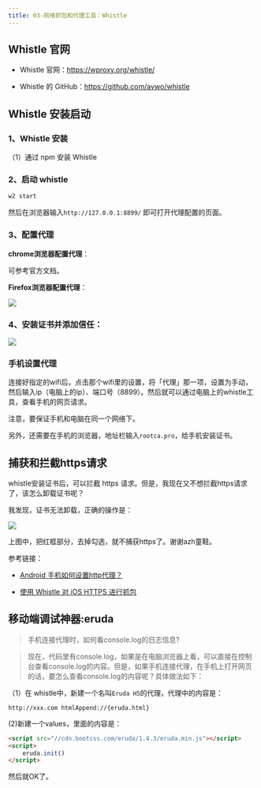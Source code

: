 ```yaml
---
title: 03-网络抓包和代理工具：Whistle
---
```


<ArticleTopAd></ArticleTopAd>


## Whistle 官网

- Whistle 官网：<https://wproxy.org/whistle/>

- Whistle 的 GitHub：<https://github.com/avwo/whistle>


## Whistle 安装启动

### 1、Whistle 安装


（1）通过 npm 安装 Whistle


### 2、启动 whistle

```bash
w2 start
```

然后在浏览器输入`http://127.0.0.1:8899/` 即可打开代理配置的页面。


### 3、配置代理

**chrome浏览器配置代理**：

可参考官方文档。

**Firefox浏览器配置代理**：

![](https://img.smyhvae.com/20200420_1357.png)



### 4、安装证书并添加信任：

![](https://img.smyhvae.com/20200420_0922.png)





### 手机设置代理

连接好指定的wifi后，点击那个wifi里的设置，将「代理」那一项，设置为手动，然后输入ip（电脑上的ip）、端口号（8899）。然后就可以通过电脑上的whistle工具，查看手机的网页请求。

注意，要保证手机和电脑在同一个网络下。

另外，还需要在手机的浏览器，地址栏输入`rootca.pro`，给手机安装证书。



## 捕获和拦截https请求


whistle安装证书后，可以拦截 https 请求。但是，我现在又不想拦截https请求了，该怎么卸载证书呢？

我发现，证书无法卸载，正确的操作是：

![](http://img.smyhvae.com/20180426_1621.png)

上图中，把红框部分，去掉勾选，就不捕获https了。谢谢azh童鞋。


参考链接：

- [Android 手机如何设置http代理？](https://www.zhihu.com/question/21474174)

- [使用 Whistle 对 iOS HTTPS 进行抓包](http://zhuscat.com/2017/09/20/https-proxy-on-ios/)


## 移动端调试神器:eruda


> 手机连接代理时，如何看console.log的日志信息?

> 现在，代码里有console.log，如果是在电脑浏览器上看，可以直接在控制台查看console.log的内容。但是，如果手机连接代理，在手机上打开网页的话，要怎么查看console.log的内容呢？具体做法如下：

（1）在 whistle中，新建一个名叫`Eruda H5`的代理，代理中的内容是：

```
http://xxx.com htmlAppend://{eruda.html}
```

(2)新建一个values，里面的内容是：

```html
<script src="//cdn.bootcss.com/eruda/1.4.3/eruda.min.js"></script>
<script>
    eruda.init()
</script>
```


然后就OK了。


